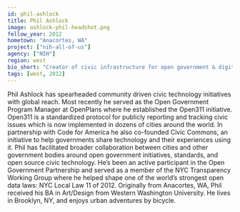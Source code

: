 ```yaml
---
id: phil-ashlock
title: Phil Ashlock
image: ashlock-phil-headshot.png
fellow_year: 2012
hometown: "Anacortes, WA"
project: ["nih-all-of-us"]
agency: ["NIH"]
region: west
bio_short: "Creator of civic infrastructure for open government & digital services. Co-author of the Open311 standard and Chief Architect at Data.gov"
tags: [west, 2012]
---
```

Phil Ashlock has spearheaded community driven civic technology initiatives with global reach. Most recently he served as the Open Government Program Manager at OpenPlans where he established the Open311 initiative. Open311 is a standardized protocol for publicly reporting and tracking civic issues which is now implemented in dozens of cities around the world. In partnership with Code for America he also co-founded Civic Commons, an initiative to help governments share technology and their experiences using it. Phil has facilitated broader collaboration between cities and other government bodies around open government initiatives, standards, and open source civic technology. He’s been an active participant in the Open Government Partnership and served as a member of the NYC Transparency Working Group where he helped shape one of the world’s strongest open data laws: NYC Local Law 11 of 2012. Originally from Anacortes, WA, Phil received his BA in Art/Design from Western Washington University. He lives in Brooklyn, NY, and enjoys urban adventures by bicycle.
